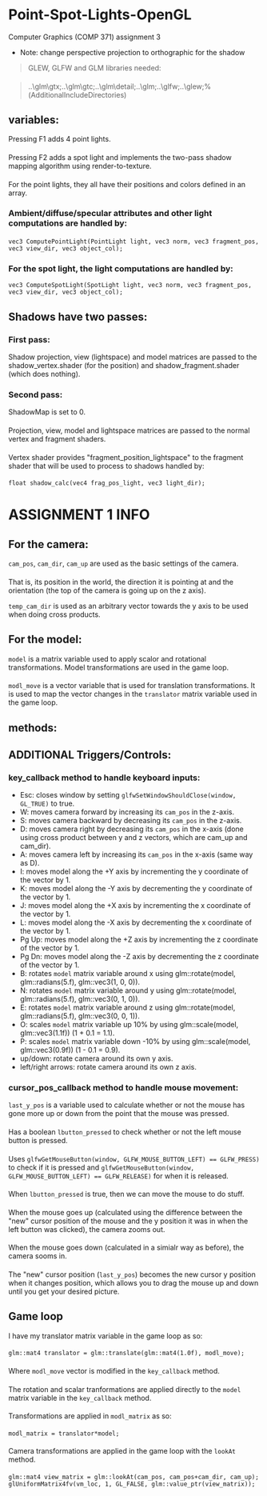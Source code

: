 # Point-Spot-Lights-OpenGL
Computer Graphics (COMP 371) assignment 3
* Note: change perspective projection to orthographic for the shadow

> GLEW, GLFW and GLM libraries needed:
####
> ..\glm\gtx;..\glm\gtc;..\glm\detail;..\glm;..\glfw;..\glew;%(AdditionalIncludeDirectories)

## variables:

Pressing F1 adds 4 point lights.
####
Pressing F2 adds a spot light and implements the two-pass shadow mapping algorithm using
render-to-texture. 
####
For the point lights, they all have their positions and colors defined in an array.
####
### Ambient/diffuse/specular attributes and other light computations are handled by:
####
```vec3 ComputePointLight(PointLight light, vec3 norm, vec3 fragment_pos, vec3 view_dir, vec3 object_col);```

### For the spot light, the light computations are handled by:

```vec3 ComputeSpotLight(SpotLight light, vec3 norm, vec3 fragment_pos, vec3 view_dir, vec3 object_col);```

## Shadows have two passes:

### First pass:

Shadow projection, view (lightspace) and model matrices are passed to the shadow_vertex.shader (for the position) and shadow_fragment.shader (which does nothing).

### Second pass:

ShadowMap is set to 0.
####
Projection, view, model and lightspace matrices are passed to the normal vertex and fragment shaders.
####
Vertex shader provides "fragment_position_lightspace" to the fragment shader that will be used to process to shadows handled by:
####
```float shadow_calc(vec4 frag_pos_light, vec3 light_dir);```

# ASSIGNMENT 1 INFO
## For the camera:
`cam_pos`, `cam_dir`, `cam_up` are used as the basic settings of the camera.
####
That is, its position in the world, the direction it is pointing at and the orientation (the top of the camera is going up on the z axis).

`temp_cam_dir` is used as an arbitrary vector towards the y axis to be used when doing cross products.

## For the model:
`model` is a matrix variable used to apply scalor and rotational transformations. Model transformations are used in the game loop.
####
`modl_move` is a vector variable that is used for translation transformations. It is used to map the vector changes in the `translator` matrix variable used in the game loop. 

## methods:

## ADDITIONAL Triggers/Controls:
### key_callback method to handle keyboard inputs:

* Esc: closes window by setting `glfwSetWindowShouldClose(window, GL_TRUE)` to true.
* W: moves camera forward by increasing its `cam_pos` in the z-axis.
* S: moves camera backward by decreasing its `cam_pos` in the z-axis.
* D: moves camera right by decreasing its `cam_pos` in the x-axis (done using cross product between y and z vectors, which are cam_up and cam_dir).
* A: moves camera left by increasing its `cam_pos` in the x-axis (same way as D).
* I: moves model along the +Y axis by incrementing the y coordinate of the vector by 1.
* K: moves model along the -Y axis by decrementing the y coordinate of the vector by 1.
* J: moves model along the +X axis by incrementing the x coordinate of the vector by 1.
* L: moves model along the -X axis by decrementing the x coordinate of the vector by 1.
* Pg Up: moves model along the +Z axis by incrementing the z coordinate of the vector by 1.
* Pg Dn: moves model along the -Z axis by decrementing the z coordinate of the vector by 1.
* B: rotates `model` matrix variable around x using glm::rotate(model, glm::radians(5.f), glm::vec3(1, 0, 0)).
* N: rotates `model` matrix variable around y using glm::rotate(model, glm::radians(5.f), glm::vec3(0, 1, 0)).
* E: rotates `model` matrix variable around z using glm::rotate(model, glm::radians(5.f), glm::vec3(0, 0, 1)).
* O: scales `model` matrix variable up 10% by using glm::scale(model, glm::vec3(1.1f)) (1 + 0.1 = 1.1).
* P: scales `model` matrix variable down -10% by using glm::scale(model, glm::vec3(0.9f)) (1 - 0.1 = 0.9).
* up/down: rotate camera around its own y axis.
* left/right arrows: rotate camera around its own z axis.

### cursor_pos_callback method to handle mouse movement:

`last_y_pos` is a variable used to calculate whether or not the mouse has gone more up or down from the point that the mouse was pressed.

#### 
Has a boolean `lbutton_pressed` to check whether or not the left mouse button is pressed.
#### 
Uses `glfwGetMouseButton(window, GLFW_MOUSE_BUTTON_LEFT) == GLFW_PRESS)` to check if it is pressed and `glfwGetMouseButton(window, GLFW_MOUSE_BUTTON_LEFT) == GLFW_RELEASE)` for when it is released.
####
When `lbutton_pressed` is true, then we can move the mouse to do stuff.
####
When the mouse goes up (calculated using the difference between the "new" cursor position of the mouse and the y position it was in when the left button was clicked), the camera zooms out.
####
When the mouse goes down (calculated in a simialr way as before), the camera sooms in.
####
The "new" cursor position (`last_y_pos`) becomes the new cursor y position when it changes position, which allows you to drag the mouse up and down until you get your desired picture.

## Game loop

I have my translator matrix variable in the game loop as so:
####
```glm::mat4 translator = glm::translate(glm::mat4(1.0f), modl_move);```
####
Where `modl_move` vector is modified in the `key_callback` method.
#### 
The rotation and scalar tranformations are applied directly to the `model` matrix variable in the `key_callback` method.
#### 
Transformations are applied in `modl_matrix` as so:
####
```modl_matrix = translator*model;```
#### 
Camera transformations are applied in the game loop with the `lookAt` method.
####
```glm::mat4 view_matrix = glm::lookAt(cam_pos, cam_pos+cam_dir, cam_up);```
```glUniformMatrix4fv(vm_loc, 1, GL_FALSE, glm::value_ptr(view_matrix));```

